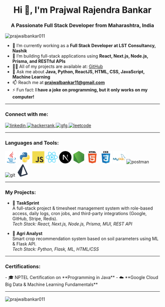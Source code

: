 <h1 align="center">Hi 👋, I'm Prajwal Rajendra Bankar</h1>
<h3 align="center">A Passionate Full Stack Developer from Maharashtra, India</h3>

<p align="left">
  <img src="https://komarev.com/ghpvc/?username=prajwalbankar011&label=Profile%20views&color=0e75b6&style=flat" alt="prajwalbankar011" />
</p>

- 🔭 I’m currently working as a **Full Stack Developer at LST Consultancy, Nashik**
- 🌱 I’m building full-stack applications using **React, Next.js, Node.js, Prisma, and RESTful APIs**
- 👨‍💻 All of my projects are available at: [GitHub](https://github.com/Prajwalbankar011)
- 💬 Ask me about **Java, Python, ReactJS, HTML, CSS, JavaScript, Machine Learning**
- 📫 Reach me at **prajwalbankar11@gmail.com**
- ⚡ Fun fact: **I have a joke on programming, but it only works on my computer!**

---

<h3 align="left">Connect with me:</h3>
<p align="left">
  <a href="https://www.linkedin.com/in/prajwal-bankar1709/" target="blank">
    <img align="center" src="https://cdn.jsdelivr.net/npm/simple-icons@v5/icons/linkedin.svg" alt="linkedin" height="30" width="40" />
  </a>
  <a href="https://www.hackerrank.com/profile/prajwalbankar11" target="blank">
    <img align="center" src="https://cdn.jsdelivr.net/npm/simple-icons@v5/icons/hackerrank.svg" alt="hackerrank" height="30" width="40" />
  </a>
  <a href="https://auth.geeksforgeeks.org/user/prajwalbpu08" target="blank">
    <img align="center" src="https://cdn.jsdelivr.net/npm/simple-icons@v5/icons/geeksforgeeks.svg" alt="gfg" height="30" width="40" />
  </a>
  <a href="https://leetcode.com/u/prajwal1717/" target="blank">
    <img align="center" src="https://cdn.jsdelivr.net/npm/simple-icons@v5/icons/leetcode.svg" alt="leetcode" height="30" width="40" />
  </a>
</p>

---

<h3 align="left">Languages and Tools:</h3>
<p align="left">
  <img src="https://raw.githubusercontent.com/devicons/devicon/master/icons/java/java-original.svg" alt="java" width="40" height="40"/>
  <img src="https://raw.githubusercontent.com/devicons/devicon/master/icons/python/python-original.svg" alt="python" width="40" height="40"/>
  <img src="https://raw.githubusercontent.com/devicons/devicon/master/icons/javascript/javascript-original.svg" alt="javascript" width="40" height="40"/>
  <img src="https://raw.githubusercontent.com/devicons/devicon/master/icons/react/react-original.svg" alt="react" width="40" height="40"/>
  <img src="https://raw.githubusercontent.com/devicons/devicon/master/icons/nextjs/nextjs-original.svg" alt="nextjs" width="40" height="40"/>
  <img src="https://raw.githubusercontent.com/devicons/devicon/master/icons/nodejs/nodejs-original.svg" alt="nodejs" width="40" height="40"/>
  <img src="https://raw.githubusercontent.com/devicons/devicon/master/icons/html5/html5-original-wordmark.svg" alt="html5" width="40" height="40"/>
  <img src="https://raw.githubusercontent.com/devicons/devicon/master/icons/css3/css3-original-wordmark.svg" alt="css3" width="40" height="40"/>
  <img src="https://raw.githubusercontent.com/devicons/devicon/master/icons/mysql/mysql-original-wordmark.svg" alt="mysql" width="40" height="40"/>
  <img src="https://www.vectorlogo.zone/logos/getpostman/getpostman-icon.svg" alt="postman" width="40" height="40"/>
  <img src="https://www.vectorlogo.zone/logos/git-scm/git-scm-icon.svg" alt="git" width="40" height="40"/>
  <img src="https://raw.githubusercontent.com/devicons/devicon/master/icons/prisma/prisma-original.svg" alt="prisma" width="40" height="40"/>
</p>

---

<h3 align="left">My Projects:</h3>

- 🚀 **TaskSprint**  
  A full-stack project & timesheet management system with role-based access, daily logs, cron jobs, and third-party integrations (Google, GitHub, Stripe, Redis).  
  _Tech Stack: React, Next.js, Node.js, Prisma, MUI, REST API_

- 🌾 **Agri Analyst**  
  Smart crop recommendation system based on soil parameters using ML & Flask API.  
  _Tech Stack: Python, Flask, ML, HTML/CSS_

---

<h3 align="left">Certifications:</h3>
- 🎓 NPTEL Certification on **Programming in Java**  
- ☁️ **Google Cloud Big Data & Machine Learning Fundamentals**

---

<p>
  <img align="center" src="https://github-readme-stats.vercel.app/api?username=prajwalbankar011&show_icons=true&locale=en" alt="prajwalbankar011" />
</p>
